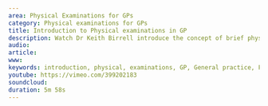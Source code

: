 ```yaml
---
area: Physical Examinations for GPs
category: Physical examinations for GPs
title: Introduction to Physical examinations in GP
description: Watch Dr Keith Birrell introduce the concept of brief physical examinations for GPs 
audio: 
article: 
www: 
keywords: introduction, physical, examinations, GP, General practice, Fraser Birrell, Keith Birrell, Richard Shelley
youtube: https://vimeo.com/399202183
soundcloud: 
duration: 5m 58s
---
```

